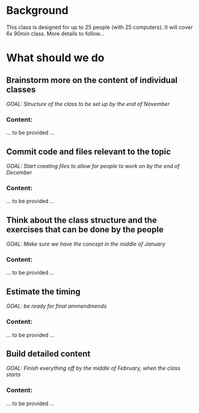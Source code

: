 # Background
This class is designed for up to 25 people (with 25 computers). It will cover 6x 90min class. More details to follow... 

# What should we do
## Brainstorm more on the content of individual classes
 *GOAL: Structure of the class to be set up by the end of November*
### Content:
... to be provided ...
## Commit code and files relevant to the topic
  *GOAL: Start creating files to allow for people to work on by the end of December*
### Content:
... to be provided ...
## Think about the class structure and the exercises that can be done by the people
  *GOAL: Make sure we have the concept in the middle of January*
### Content:
... to be provided ...
## Estimate the timing
  *GOAL: be ready for final ammendmends*
### Content:
... to be provided ...
## Build detailed content
  *GOAL: Finish everything off by the middle of February, when the class starts*
### Content:
... to be provided ...
